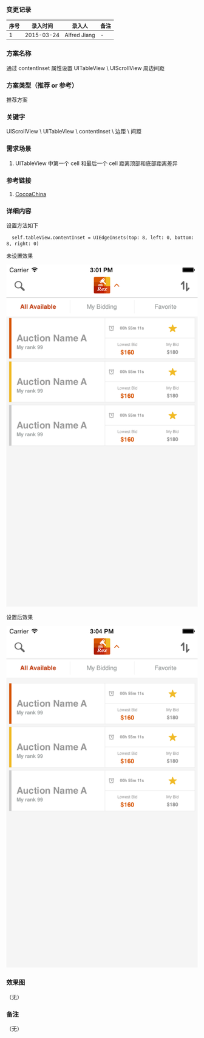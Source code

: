 ### 变更记录
| 序号 | 录入时间 | 录入人 | 备注 |
| -- | -- | -- | -- |
| 1 | 2015-03-24 | Alfred Jiang | - |

### 方案名称
通过 contentInset 属性设置 UITableView \ UIScrollView 周边间距

### 方案类型（推荐 or 参考）
推荐方案

### 关键字
UIScrollView \ UITableView \ contentInset \ 边距 \ 间距

### 需求场景
1. UITableView 中第一个 cell 和最后一个 cell 距离顶部和底部距离差异

### 参考链接
1. [CocoaChina](http://www.cocoachina.com/bbs/read.php?tid=253997)

### 详细内容
设置方法如下

      self.tableView.contentInset = UIEdgeInsets(top: 8, left: 0, bottom: 8, right: 0)

未设置效果

![tableViewcell1](images/tableViewcell1.png)

设置后效果

![tableViewcell2](images/tableViewcell2.png)

### 效果图
（无）

### 备注
（无）
